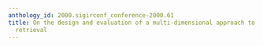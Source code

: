 ```yaml
---
anthology_id: 2000.sigirconf_conference-2000.61
title: On the design and evaluation of a multi-dimensional approach to information
  retrieval
---
```

